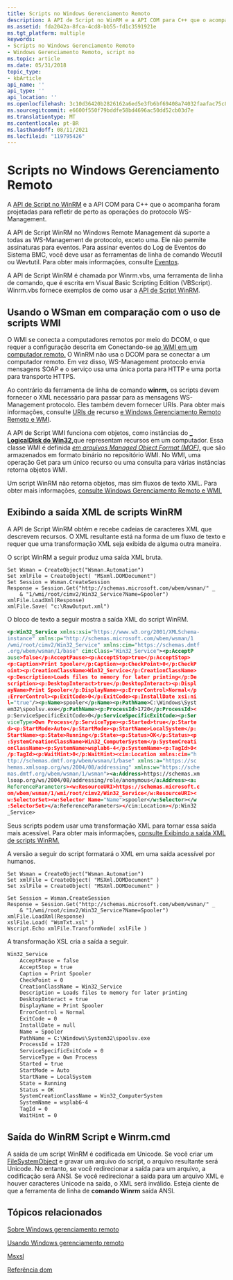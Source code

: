 ```yaml
---
title: Scripts no Windows Gerenciamento Remoto
description: A API de Script no WinRM e a API COM para C++ que o acompanha foram projetadas para refletir de perto as operações do protocolo WS-Management.
ms.assetid: fda2042a-8fca-4cd8-bb55-fd1c3591921e
ms.tgt_platform: multiple
keywords:
- Scripts no Windows Gerenciamento Remoto
- Windows Gerenciamento Remoto, script no
ms.topic: article
ms.date: 05/31/2018
topic_type:
- kbArticle
api_name: ''
api_type: ''
api_location: ''
ms.openlocfilehash: 3c10d36420b2826162a6ed5e3fb6bf69408a74032faafac75c84c25a754cf534
ms.sourcegitcommit: e6600f550f79bddfe58bd4696ac50dd52cb03d7e
ms.translationtype: MT
ms.contentlocale: pt-BR
ms.lasthandoff: 08/11/2021
ms.locfileid: "119795426"
---
```

# <a name="scripting-in-windows-remote-management"></a>Scripts no Windows Gerenciamento Remoto

A [API de Script no WinRM](winrm-scripting-api.md) e a API COM para C++ que o acompanha foram projetadas para refletir de perto as operações do protocolo WS-Management.

A API de Script WinRM no Windows Remote Management dá suporte a todas as WS-Management de protocolo, exceto uma. Ele não permite assinaturas para eventos. Para assinar eventos do Log de Eventos do Sistema BMC, você deve usar as ferramentas de linha de comando Wecutil ou Wevtutil. Para obter mais informações, consulte [Eventos](events.md).

A API de Script WinRM é chamada por Winrm.vbs, uma ferramenta de linha de comando, que é escrita em Visual Basic Scripting Edition (VBScript). Winrm.vbs fornece exemplos de como usar a [API de Script WinRM](winrm-scripting-api.md).

## <a name="using-wsman-compared-to-using-wmi-scripting"></a>Usando o WSman em comparação com o uso de scripts WMI

O WMI se conecta a computadores remotos por meio do DCOM, o que requer a configuração descrita em Conectando-se [ao WMI em um computador remoto.](/windows/desktop/WmiSdk/connecting-to-wmi-on-a-remote-computer) O WinRM não usa o DCOM para se conectar a um computador remoto. Em vez disso, WS-Management protocolo envia mensagens SOAP e o serviço usa uma única porta para HTTP e uma porta para transporte HTTPS.

Ao contrário da ferramenta de linha de comando **winrm,** os scripts devem fornecer o XML necessário para passar para as mensagens WS-Management protocolo. Eles também devem fornecer URIs. Para obter mais informações, consulte [URIs de](resource-uris.md) recurso [e Windows Gerenciamento Remoto Remoto e WMI](windows-remote-management-and-wmi.md).

A API de Script WMI funciona com objetos, como instâncias do [**\_ LogicalDisk do Win32,**](/windows/desktop/CIMWin32Prov/win32-logicaldisk)que representam recursos em um computador. Essa classe WMI é definida [*em arquivos Managed Object Format (MOF),*](/windows/desktop/WmiSdk/gloss-m) que são armazenados em formato binário no repositório WMI. No WMI, uma operação Get para um único recurso ou uma consulta para várias instâncias retorna objetos WMI.

Um script WinRM não retorna objetos, mas sim fluxos de texto XML. Para obter mais informações, [consulte Windows Gerenciamento Remoto e WMI.](windows-remote-management-and-wmi.md)

## <a name="displaying-xml-output-from-winrm-scripts"></a>Exibindo a saída XML de scripts WinRM

A API de Script WinRM obtém e recebe cadeias de caracteres XML que descrevem recursos. O XML resultante está na forma de um fluxo de texto e requer que uma transformação XML seja exibida de alguma outra maneira.

O script WinRM a seguir produz uma saída XML bruta.


```VB
Set Wsman = CreateObject("Wsman.Automation")
Set xmlFile = CreateObject( "MSxml.DOMDocument")
Set Session = Wsman.CreateSession
Response = Session.Get("http://schemas.microsoft.com/wbem/wsman/" _
    & "1/wmi/root/cimv2/Win32_Service?Name=Spooler")
xmlFile.LoadXml(Response)
xmlFile.Save( "c:\RawOutput.xml")
```



O bloco de texto a seguir mostra a saída XML do script WinRM.


```XML
<p:Win32_Service xmlns:xsi="https://www.w3.org/2001/XMLSchema-
instance" xmlns:p="http://schemas.microsoft.com/wbem/wsman/1
/wmi/root/cimv2/Win32_Service" xmlns:cim="https://schemas.dmtf
.org/wbem/wsman/1/base" cim:Class="Win32_Service"><p:AcceptP
ause>false</p:AcceptPause><p:AcceptStop>true</p:AcceptStop>
<p:Caption>Print Spooler</p:Caption><p:CheckPoint>0</p:CheckP
oint><p:CreationClassName>Win32_Service</p:CreationClassName>
<p:Description>Loads files to memory for later printing</p:De
scription><p:DesktopInteract>true</p:DesktopInteract><p:Displ
ayName>Print Spooler</p:DisplayName><p:ErrorControl>Normal</p
:ErrorControl><p:ExitCode>0</p:ExitCode><p:InstallDate xsi:ni
l="true"/><p:Name>spooler</p:Name><p:PathName>C:\Windows\Syst
em32\spoolsv.exe</p:PathName><p:ProcessId>1720</p:ProcessId><
p:ServiceSpecificExitCode>0</p:ServiceSpecificExitCode><p:Ser
viceType>Own Process</p:ServiceType><p:Started>true</p:Starte
d><p:StartMode>Auto</p:StartMode><p:StartName>LocalSystem</p:
StartName><p:State>Running</p:State><p:Status>OK</p:Status><p
:SystemCreationClassName>Win32_ComputerSystem</p:SystemCreati
onClassName><p:SystemName>wsplab6-4</p:SystemName><p:TagId>0<
/p:TagId><p:WaitHint>0</p:WaitHint><cim:Location xmlns:cim="h
ttp://schemas.dmtf.org/wbem/wsman/1/base" xmlns:a="https://sc
hemas.xmlsoap.org/ws/2004/08/addressing" xmlns:w="https://sche
mas.dmtf.org/wbem/wsman/1/wsman"><a:Address>https://schemas.xm
lsoap.org/ws/2004/08/addressing/role/anonymous</a:Address><a:
ReferenceParameters><w:ResourceURI>https://schemas.microsoft.c
om/wbem/wsman/1/wmi/root/cimv2/Win32_Service</w:ResourceURI><
w:SelectorSet><w:Selector Name="Name">spooler</w:Selector></w
:SelectorSet></a:ReferenceParameters></cim:Location></p:Win32
_Service>
```



Seus scripts podem usar uma transformação XML para tornar essa saída mais acessível. Para obter mais informações, [consulte Exibindo a saída XML de scripts WinRM.](displaying-xml-output-from-winrm-scripts.md)

A versão a seguir do script formatará o XML em uma saída acessível por humanos.


```VB
Set Wsman = CreateObject("Wsman.Automation")
Set xmlFile = CreateObject( "MSXml.DOMDocument" )
Set xslFile = CreateObject( "MSXml.DOMDocument" )

Set Session = Wsman.CreateSession
Response = Session.Get("http://schemas.microsoft.com/wbem/wsman/" _
    & "1/wmi/root/cimv2/Win32_Service?Name=Spooler")
xmlFile.LoadXml(Response)
xslFile.Load( "WsmTxt.xsl" )
Wscript.Echo xmlFile.TransformNode( xslFile )
```



A transformação XSL cria a saída a seguir.


```XML
Win32_Service
    AcceptPause = false
    AcceptStop = true
    Caption = Print Spooler
    CheckPoint = 0
    CreationClassName = Win32_Service
    Description = Loads files to memory for later printing
    DesktopInteract = true
    DisplayName = Print Spooler
    ErrorControl = Normal
    ExitCode = 0
    InstallDate = null
    Name = Spooler
    PathName = C:\Windows\System32\spoolsv.exe
    ProcessId = 1720
    ServiceSpecificExitCode = 0
    ServiceType = Own Process
    Started = true
    StartMode = Auto
    StartName = LocalSystem
    State = Running
    Status = OK
    SystemCreationClassName = Win32_ComputerSystem
    SystemName = wsplab6-4
    TagId = 0
    WaitHint = 0
```



## <a name="winrm-script-and-winrmcmd-output"></a>Saída do WinRM Script e Winrm.cmd

A saída de um script WinRM é codificada em Unicode. Se você criar um [FileSystemObject](/previous-versions//6kxy1a51(v=vs.85)) e gravar um arquivo do script, o arquivo resultante será Unicode. No entanto, se você redirecionar a saída para um arquivo, a codificação será ANSI. Se você redirecionar a saída para um arquivo XML e houver caracteres Unicode na saída, o XML será inválido. Esteja ciente de que a ferramenta de linha de **comando Winrm** saída ANSI.

## <a name="related-topics"></a>Tópicos relacionados

<dl> <dt>

[Sobre Windows gerenciamento remoto](about-windows-remote-management.md)
</dt> <dt>

[Usando Windows gerenciamento remoto](using-windows-remote-management.md)
</dt> <dt>

[Msxsl](/previous-versions/windows/desktop/ms763742(v=vs.85))
</dt> <dt>

[Referência dom](/previous-versions/windows/desktop/ms764730(v=vs.85))
</dt> </dl>

 

 